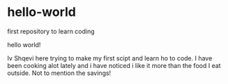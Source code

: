 # hello-world
first repository to learn coding 

hello world!

Iv Shqevi here trying to make my first scipt and learn ho to code.
I have been cooking alot lately and i have noticed i like it more than the food I eat outside. 
Not to mention the savings!
